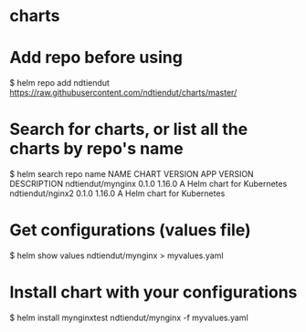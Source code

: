 # charts

# Add repo before using
$ helm repo add ndtiendut https://raw.githubusercontent.com/ndtiendut/charts/master/

# Search for charts, or list all the charts by repo's name
$ helm search repo name
NAME                    CHART VERSION   APP VERSION     DESCRIPTION
ndtiendut/mynginx       0.1.0           1.16.0          A Helm chart for Kubernetes
ndtiendut/nginx2        0.1.0           1.16.0          A Helm chart for Kubernetes

# Get configurations (values file)
$ helm show values ndtiendut/mynginx > myvalues.yaml

# Install chart with your configurations
$ helm install mynginxtest ndtiendut/mynginx -f myvalues.yaml
```
